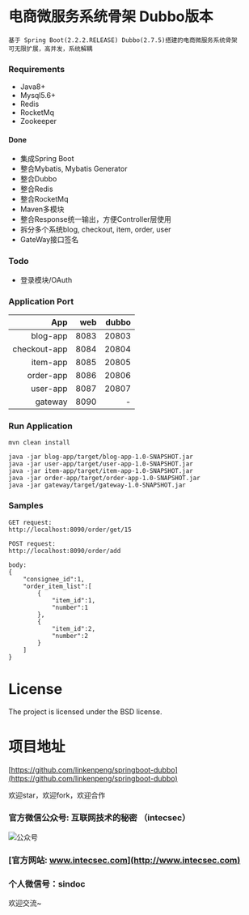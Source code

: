 #  电商微服务系统骨架 Dubbo版本

```
基于 Spring Boot(2.2.2.RELEASE) Dubbo(2.7.5)搭建的电商微服务系统骨架
可无限扩展，高并发，系统解耦
```

### Requirements
- Java8+
- Mysql5.6+
- Redis
- RocketMq
- Zookeeper

#### Done
- 集成Spring Boot
- 整合Mybatis, Mybatis Generator
- 整合Dubbo
- 整合Redis
- 整合RocketMq
- Maven多模块
- 整合Response统一输出，方便Controller层使用
- 拆分多个系统blog, checkout, item, order, user
- GateWay接口签名

### Todo
- 登录模块/OAuth

### Application Port

App | web |  dubbo  
-:|-:|-:
blog-app | 8083 | 20803 |
checkout-app | 8084 | 20804 |
item-app | 8085 | 20805 |
order-app | 8086 | 20806 |
user-app | 8087 | 20807 |
gateway | 8090 | - |

### Run Application
``` shell
mvn clean install

java -jar blog-app/target/blog-app-1.0-SNAPSHOT.jar
java -jar user-app/target/user-app-1.0-SNAPSHOT.jar
java -jar item-app/target/item-app-1.0-SNAPSHOT.jar
java -jar order-app/target/order-app-1.0-SNAPSHOT.jar
java -jar gateway/target/gateway-1.0-SNAPSHOT.jar

```

### Samples
```
GET request: 
http://localhost:8090/order/get/15

POST request: 
http://localhost:8090/order/add

body:
{
    "consignee_id":1,
    "order_item_list":[
        {
            "item_id":1,
            "number":1
        },
        {
            "item_id":2,
            "number":2
        }
    ]
}

```

# License
The project is licensed under the BSD license.

# 项目地址
[https://github.com/linkenpeng/springboot-dubbo](https://github.com/linkenpeng/springboot-dubbo)

欢迎star，欢迎fork，欢迎合作

### 官方微信公众号: 互联网技术的秘密 （intecsec）
![公众号](http://www.intecsec.com/wp-content/uploads/2020/06/intecsec_wechat.jpg)
### [官方网站: www.intecsec.com](http://www.intecsec.com)
### 个人微信号：sindoc
欢迎交流~
